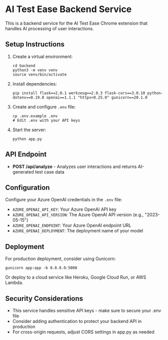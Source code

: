 # AI Test Ease Backend Service

This is a backend service for the AI Test Ease Chrome extension that handles AI processing of user interactions.

## Setup Instructions

1. Create a virtual environment:
   ```
   cd backend
   python3 -m venv venv
   source venv/bin/activate
   ```

2. Install dependencies:
   ```
   pip install flask==2.0.1 werkzeug==2.0.3 flask-cors==3.0.10 python-dotenv==0.19.0 openai==1.1.1 "httpx<0.25.0" gunicorn==20.1.0
   ```

3. Create and configure `.env` file:
   ```
   cp .env.example .env
   # Edit .env with your API keys
   ```

4. Start the server:
   ```
   python app.py
   ```

## API Endpoint

- **POST /api/analyze** - Analyzes user interactions and returns AI-generated test case data

## Configuration

Configure your Azure OpenAI credentials in the `.env` file:

- `AZURE_OPENAI_API_KEY`: Your Azure OpenAI API key
- `AZURE_OPENAI_API_VERSION`: The Azure OpenAI API version (e.g., "2023-05-15")
- `AZURE_OPENAI_ENDPOINT`: Your Azure OpenAI endpoint URL
- `AZURE_OPENAI_DEPLOYMENT`: The deployment name of your model

## Deployment

For production deployment, consider using Gunicorn:

```
gunicorn app:app -b 0.0.0.0:5000
```

Or deploy to a cloud service like Heroku, Google Cloud Run, or AWS Lambda.

## Security Considerations

- This service handles sensitive API keys - make sure to secure your .env file
- Consider adding authentication to protect your backend API in production
- For cross-origin requests, adjust CORS settings in app.py as needed 